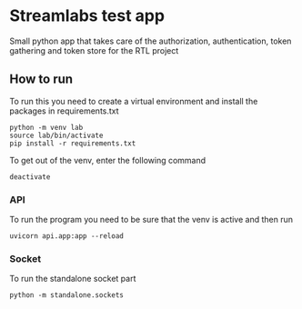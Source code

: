 # Streamlabs test app

Small python app that takes care of the authorization, authentication, token gathering and token store for the RTL
project

## How to run

To run this you need to create a virtual environment and install the packages in requirements.txt
```shell
python -m venv lab
source lab/bin/activate
pip install -r requirements.txt
```

To get out of the venv, enter the following command
```shell
deactivate
```

### API

To run the program you need to be sure that the venv is active and then run
```shell
uvicorn api.app:app --reload
```

### Socket

To run the standalone socket part
```shell
python -m standalone.sockets
```